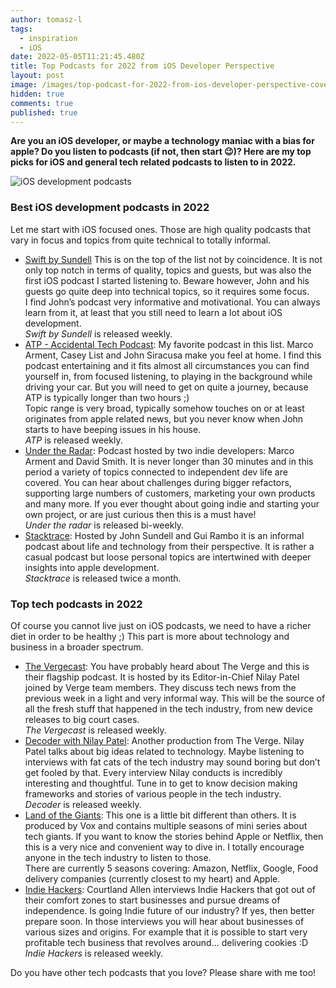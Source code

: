 ```yaml
---
author: tomasz-l
tags:
  - inspiration
  - iOS
date: 2022-05-05T11:21:45.480Z
title: Top Podcasts for 2022 from iOS Developer Perspective
layout: post
image: /images/top-podcast-for-2022-from-ios-developer-perspective-cover.png
hidden: true
comments: true
published: true
---
```

**Are you an iOS developer, or maybe a technology maniac with a bias for apple? Do you listen to podcasts (if not, then start 😉)? Here are my top picks for iOS and general tech related podcasts to listen to in 2022.**

![iOS development podcasts](/images/top-podcasts-from-ios-developer-perspective-cover.png)

### Best iOS development podcasts in 2022

Let me start with iOS focused ones. Those are high quality podcasts that vary in focus and topics from quite technical to totally informal.

* [Swift by Sundell](https://podcasts.apple.com/pl/podcast/swift-by-sundell/id1267161825)
This is on the top of the list not by coincidence. It is not only top notch in terms of quality, topics and guests, but was also the first iOS podcast I started listening to. Beware however, John and his guests go quite deep into technical topics, so it requires some focus.\
  I find John’s podcast very informative and motivational. You can always learn from it, at least that you still need to learn a lot about iOS development.\
  *Swift by Sundell* is released weekly.
* [ATP - Accidental Tech Podcast](https://podcasts.apple.com/pl/podcast/accidental-tech-podcast/id617416468): My favorite podcast in this list. Marco Arment, Casey List and John Siracusa make you feel at home. I find this podcast entertaining and it fits almost all circumstances you can find yourself in, from focused listening, to playing in the background while driving your car. But you will need to get on quite a journey, because ATP is typically longer than two hours ;)\
  Topic range is very broad, typically somehow touches on or at least originates from apple related news, but you never know when John starts to have beeping issues in his house.\
  *ATP* is released weekly.
* [Under the Radar](https://podcasts.apple.com/pl/podcast/under-the-radar/id1055685246): Podcast hosted by two indie developers: Marco Arment and David Smith. It is never longer than 30 minutes and in this period a variety of topics connected to independent dev life are covered. You can hear about challenges during bigger refactors, supporting large numbers of customers, marketing your own products and many more. If you ever thought about going indie and starting your own project, or are just curious then this is a must have!\
  *Under the radar* is released bi-weekly.
* [Stacktrace](https://podcasts.apple.com/pl/podcast/stacktrace/id1359435443): Hosted by John Sundell and Gui Rambo it is an informal podcast about life and technology from their perspective. It is rather a casual podcast but loose personal topics are intertwined with deeper insights into apple development.\
  *Stacktrace* is released twice a month.

### Top tech podcasts in 2022

Of course you cannot live just on iOS podcasts, we need to have a richer diet in order to be healthy ;) This part is more about technology and business in a broader spectrum.

* [The Vergecast](https://podcasts.apple.com/pl/podcast/the-vergecast/id430333725): You have probably heard about The Verge and this is their flagship podcast. It is hosted by its Editor-in-Chief Nilay Patel joined by Verge team members. They discuss tech news from the previous week in a light and very informal way. This will be the source of all the fresh stuff that happened in the tech industry, from new device releases to big court cases.\
  *The Vergecast* is released weekly.
* [Decoder with Nilay Patel](https://podcasts.apple.com/pl/podcast/decoder-with-nilay-patel/id1011668648): Another production from The Verge. Nilay Patel talks about big ideas related to technology. Maybe listening to interviews with fat cats of the tech industry may sound boring but don’t get fooled by that. Every interview Nilay conducts is incredibly interesting and thoughtful. Tune in to get to know decision making frameworks and stories of various people in the tech industry.\
  *Decoder* is released weekly.
* [Land of the Giants](https://podcasts.apple.com/pl/podcast/land-of-the-giants/id1465767420): This one is a little bit different than others. It is produced by Vox and contains multiple seasons of mini series about tech giants. If you want to know the stories behind Apple or Netflix, then this is a very nice and convenient way to dive in. I totally encourage anyone in the tech industry to listen to those.\
  There are currently 5 seasons covering: Amazon, Netflix, Google, Food delivery companies (currently closest to my heart) and Apple.
* [Indie Hackers](https://podcasts.apple.com/pl/podcast/indie-hackers/id1206165808): Courtland Allen interviews Indie Hackers that got out of their comfort zones to start businesses and pursue dreams of independence. Is going Indie future of our industry? If yes, then better prepare soon. In those interviews you will hear about businesses of various sizes and origins. For example that it is possible to start very profitable tech business that revolves around… delivering cookies :D 
  *Indie Hackers* is released weekly.

Do you have other tech podcasts that you love? Please share with me too!